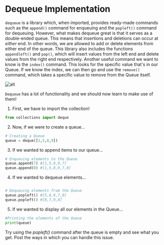 # Dequeue Implementation

`dequeue` is a library which, when imported, provides ready-made commands such as the `append()` command for enqueuing and the `popleft()` command for dequeuing. 
However, what makes dequeue great is that it serves as a double-ended queue. This means that insertions and deletions can occur at *either* end. In other words, we are allowed to add or delete elements from either end of the queue. 
This library also includes the functions `appendleft()` and `pop()`, which will insert values from the left end and delete values from the right end respectively. 
Another useful command we want to know is the `index()` command. This looks for the specific value that's in our Queue.
If we know the index, we can then go and use the `remove()` command, which takes a specific value to remove from the Queue itself.

![alt](https://s3.amazonaws.com/stackabuse/media/stacks-and-queues-in-python-2.jpg)

`Dequeue` has a lot of functionality and we should now learn to make use of them! 

1. First, we have to import the collection! 
```python
from collections import deque
```


2. Now, if we were to create a queue... 
```python
# Creating a Queue
queue = deque([1,5,8,9])
```


3. If we wanted to append items to our queue...
```python 
# Enqueuing elements to the Queue
queue.append(7) #[1,5,8,9,7]
queue.append(0) #[1,5,8,9,7,0]
```


4. If we wanted to dequeue elements...
```python

# Dequeuing elements from the Queue
queue.popleft() #[5,8,9,7,0]
queue.popleft() #[8,7,9,0]

```

5. If we wanted to display all our elements in the Queue...
```python 
#Printing the elements of the Queue
print(queue)
```

Try using the *popleft()* command after the queue is empty and see what you get. Post the ways in which you can handle this issue.

